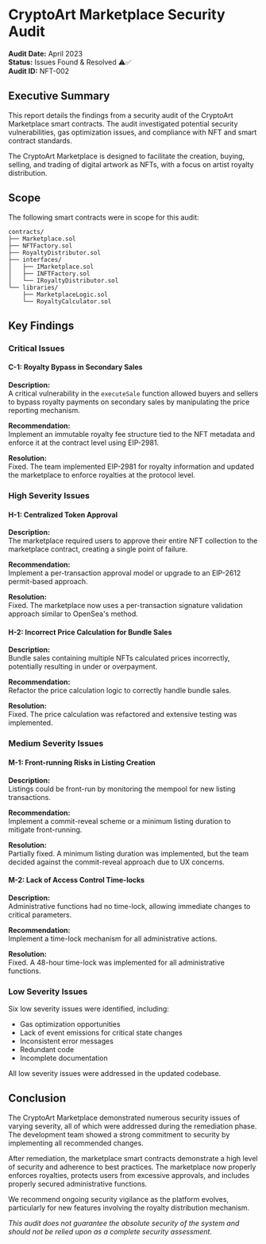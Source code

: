# CryptoArt Marketplace Security Audit

**Audit Date:** April 2023  
**Status:** Issues Found & Resolved ⚠️✅  
**Audit ID:** NFT-002

## Executive Summary

This report details the findings from a security audit of the CryptoArt Marketplace smart contracts. The audit investigated potential security vulnerabilities, gas optimization issues, and compliance with NFT and smart contract standards.

The CryptoArt Marketplace is designed to facilitate the creation, buying, selling, and trading of digital artwork as NFTs, with a focus on artist royalty distribution.

## Scope

The following smart contracts were in scope for this audit:

```
contracts/
├── Marketplace.sol
├── NFTFactory.sol
├── RoyaltyDistributor.sol
├── interfaces/
│   ├── IMarketplace.sol
│   ├── INFTFactory.sol
│   └── IRoyaltyDistributor.sol
└── libraries/
    ├── MarketplaceLogic.sol
    └── RoyaltyCalculator.sol
```

## Key Findings

### Critical Issues

#### C-1: Royalty Bypass in Secondary Sales

**Description:**  
A critical vulnerability in the `executeSale` function allowed buyers and sellers to bypass royalty payments on secondary sales by manipulating the price reporting mechanism.

**Recommendation:**  
Implement an immutable royalty fee structure tied to the NFT metadata and enforce it at the contract level using EIP-2981.

**Resolution:**  
Fixed. The team implemented EIP-2981 for royalty information and updated the marketplace to enforce royalties at the protocol level.

### High Severity Issues

#### H-1: Centralized Token Approval

**Description:**  
The marketplace required users to approve their entire NFT collection to the marketplace contract, creating a single point of failure.

**Recommendation:**  
Implement a per-transaction approval model or upgrade to an EIP-2612 permit-based approach.

**Resolution:**  
Fixed. The marketplace now uses a per-transaction signature validation approach similar to OpenSea's method.

#### H-2: Incorrect Price Calculation for Bundle Sales

**Description:**  
Bundle sales containing multiple NFTs calculated prices incorrectly, potentially resulting in under or overpayment.

**Recommendation:**  
Refactor the price calculation logic to correctly handle bundle sales.

**Resolution:**  
Fixed. The price calculation was refactored and extensive testing was implemented.

### Medium Severity Issues

#### M-1: Front-running Risks in Listing Creation

**Description:**  
Listings could be front-run by monitoring the mempool for new listing transactions.

**Recommendation:**  
Implement a commit-reveal scheme or a minimum listing duration to mitigate front-running.

**Resolution:**  
Partially fixed. A minimum listing duration was implemented, but the team decided against the commit-reveal approach due to UX concerns.

#### M-2: Lack of Access Control Time-locks

**Description:**  
Administrative functions had no time-lock, allowing immediate changes to critical parameters.

**Recommendation:**  
Implement a time-lock mechanism for all administrative actions.

**Resolution:**  
Fixed. A 48-hour time-lock was implemented for all administrative functions.

### Low Severity Issues

Six low severity issues were identified, including:
- Gas optimization opportunities
- Lack of event emissions for critical state changes
- Inconsistent error messages
- Redundant code
- Incomplete documentation

All low severity issues were addressed in the updated codebase.

## Conclusion

The CryptoArt Marketplace demonstrated numerous security issues of varying severity, all of which were addressed during the remediation phase. The development team showed a strong commitment to security by implementing all recommended changes.

After remediation, the marketplace smart contracts demonstrate a high level of security and adherence to best practices. The marketplace now properly enforces royalties, protects users from excessive approvals, and includes properly secured administrative functions.

We recommend ongoing security vigilance as the platform evolves, particularly for new features involving the royalty distribution mechanism.

*This audit does not guarantee the absolute security of the system and should not be relied upon as a complete security assessment.*